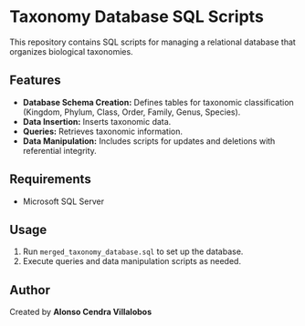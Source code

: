 # Taxonomy Database SQL Scripts

This repository contains SQL scripts for managing a relational database that organizes biological taxonomies.

## Features
- **Database Schema Creation:** Defines tables for taxonomic classification (Kingdom, Phylum, Class, Order, Family, Genus, Species).
- **Data Insertion:** Inserts taxonomic data.
- **Queries:** Retrieves taxonomic information.
- **Data Manipulation:** Includes scripts for updates and deletions with referential integrity.

## Requirements
- Microsoft SQL Server

## Usage
1. Run `merged_taxonomy_database.sql` to set up the database.
2. Execute queries and data manipulation scripts as needed.

## Author
Created by **Alonso Cendra Villalobos**
